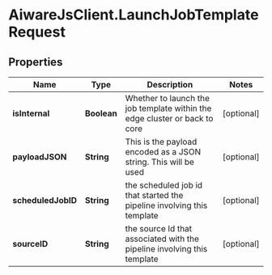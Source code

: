 # AiwareJsClient.LaunchJobTemplateRequest

## Properties

Name | Type | Description | Notes
------------ | ------------- | ------------- | -------------
**isInternal** | **Boolean** | Whether to launch the job template within the edge cluster or back to core | [optional] 
**payloadJSON** | **String** | This is the payload encoded as a JSON string.  This will be used | [optional] 
**scheduledJobID** | **String** | the scheduled job id that started the pipeline involving this template | [optional] 
**sourceID** | **String** | the source Id that associated with the pipeline involving this template | [optional] 


